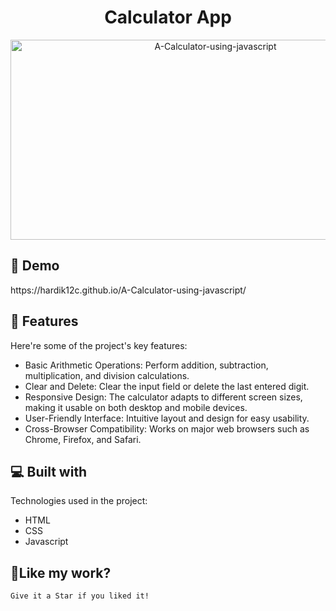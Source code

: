 <h1 align="center" id="title">Calculator App</h1>

<p align="center"><img src="https://socialify.git.ci/Hardik12c/A-Calculator-using-javascript/image?language=1&owner=1&name=1&stargazers=1&theme=Light" alt="A-Calculator-using-javascript" width="640" height="320" /></p>


<h2>🚀 Demo</h2>
https://hardik12c.github.io/A-Calculator-using-javascript/

  
  
<h2>🧐 Features</h2>

Here're some of the project's key features:

*  Basic Arithmetic Operations: Perform addition, subtraction, multiplication, and division calculations.
*  Clear and Delete: Clear the input field or delete the last entered digit.
*  Responsive Design: The calculator adapts to different screen sizes, making it usable on both desktop and mobile devices.
*  User-Friendly Interface: Intuitive layout and design for easy usability.
*  Cross-Browser Compatibility: Works on major web browsers such as Chrome, Firefox, and Safari.
  
<h2>💻 Built with</h2>

Technologies used in the project:

*   HTML
*   CSS
*   Javascript





    
<h2>💖Like my work?</h2>


  
    Give it a Star if you liked it!
